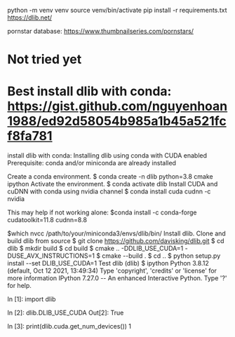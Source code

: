 python -m venv venv
source venv/bin/activate
pip install -r requirements.txt
https://dlib.net/


pornstar database: https://www.thumbnailseries.com/pornstars/



# Not tried yet
# Best install dlib with conda: https://gist.github.com/nguyenhoan1988/ed92d58054b985a1b45a521fcf8fa781

install dlib with conda:
Installing dlib using conda with CUDA enabled
Prerequisite: conda and/or miniconda are already installed

Create a conda environment.
$ conda create -n dlib python=3.8 cmake ipython
Activate the environment.
$ conda activate dlib
Install CUDA and cuDNN with conda using nvidia channel
$ conda install cuda cudnn -c nvidia

This may help if not working alone:
$conda install -c conda-forge cudatoolkit=11.8 cudnn=8.8

$which nvcc
/path/to/your/miniconda3/envs/dlib/bin/
Install dlib. Clone and build dlib from source
$ git clone https://github.com/davisking/dlib.git
$ cd dlib
$ mkdir build
$ cd build
$ cmake .. -DDLIB_USE_CUDA=1 -DUSE_AVX_INSTRUCTIONS=1 
$ cmake --build .
$ cd ..
$ python setup.py install --set DLIB_USE_CUDA=1
Test dlib
(dlib) $ ipython
Python 3.8.12 (default, Oct 12 2021, 13:49:34)
Type 'copyright', 'credits' or 'license' for more information
IPython 7.27.0 -- An enhanced Interactive Python. Type '?' for help.

In [1]: import dlib

In [2]: dlib.DLIB_USE_CUDA
Out[2]: True

In [3]: print(dlib.cuda.get_num_devices())
1
